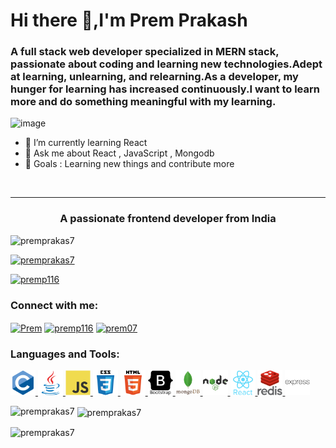 <h1>Hi there 👋,I'm Prem Prakash</h1>

<h3>A full stack web developer specialized in MERN stack, passionate about coding and learning new technologies.Adept at learning, unlearning, and relearning.As a developer, my hunger for learning has increased continuously.I want to learn more and do something meaningful with my learning.</h3>
 
   ![image](https://img.freepik.com/free-vector/programmer-hacker-bedroom-with-computer_107791-2872.jpg?size=626&ext=jpg&ga=GA1.2.1382233244.1650354116)
- 🌱 I’m currently learning React
- 💬 Ask me about React , JavaScript , Mongodb 
- 🥅 Goals : Learning new things and contribute more

<br/>

<hr/>
<h3 align="center">A passionate frontend developer from India</h3>

<p align="left"> <img src="https://komarev.com/ghpvc/?username=premprakas7&label=Profile%20views&color=0e75b6&style=flat" alt="premprakas7" /> </p>

<p align="left"> <a href="https://github.com/ryo-ma/github-profile-trophy"><img src="https://github-profile-trophy.vercel.app/?username=premprakas7" alt="premprakas7" /></a> </p>

<p align="left"> <a href="https://twitter.com/premp116" target="blank"><img src="https://img.shields.io/twitter/follow/premp116?logo=twitter&style=for-the-badge" alt="premp116" /></a> </p>

<h3 align="left">Connect with me:</h3>
<p align="left">
 <a href="mailto:prakshprem494@gmail.com" target="blank"><img align="center" src="https://img.icons8.com/fluency/40/000000/gmail-new.png"/  alt="Prem" height="40" width="40" ></a>
<a href="https://twitter.com/premp116" target="blank"><img align="center" src="https://raw.githubusercontent.com/rahuldkjain/github-profile-readme-generator/master/src/images/icons/Social/twitter.svg" alt="premp116" height="30" width="40" /></a>
<a href="https://linkedin.com/in/prem07" target="blank"><img align="center" src="https://raw.githubusercontent.com/rahuldkjain/github-profile-readme-generator/master/src/images/icons/Social/linked-in-alt.svg" alt="prem07" height="30" width="40" /></a>
</p>

<h3 align="left">Languages and Tools:</h3>
<p align="left"> <a href="https://www.cprogramming.com/" target="_blank" rel="noreferrer"> <img src="https://raw.githubusercontent.com/devicons/devicon/master/icons/c/c-original.svg" alt="c" width="40" height="40"/> </a> <a href="https://www.java.com" target="_blank" rel="noreferrer"> <img src="https://raw.githubusercontent.com/devicons/devicon/master/icons/java/java-original.svg" alt="java" width="40" height="40"/> </a> <a href="https://developer.mozilla.org/en-US/docs/Web/JavaScript" target="_blank" rel="noreferrer"> <img src="https://raw.githubusercontent.com/devicons/devicon/master/icons/javascript/javascript-original.svg" alt="javascript" width="40" height="40"/> </a> 
 <a href="https://www.w3schools.com/css/" target="_blank" rel="noreferrer"> <img src="https://raw.githubusercontent.com/devicons/devicon/master/icons/css3/css3-original-wordmark.svg" alt="css3" width="40" height="40"/> </a> <a href="https://www.w3.org/html/" target="_blank" rel="noreferrer"> <img src="https://raw.githubusercontent.com/devicons/devicon/master/icons/html5/html5-original-wordmark.svg" alt="html5" width="40" height="40"/> </a> <a href="https://getbootstrap.com" target="_blank" rel="noreferrer"> <img src="https://raw.githubusercontent.com/devicons/devicon/master/icons/bootstrap/bootstrap-plain-wordmark.svg" alt="bootstrap" width="40" height="40"/> </a><a href="https://www.mongodb.com/" target="_blank" rel="noreferrer"> <img src="https://raw.githubusercontent.com/devicons/devicon/master/icons/mongodb/mongodb-original-wordmark.svg" alt="mongodb" width="40" height="40"/> </a> <a href="https://nodejs.org" target="_blank" rel="noreferrer"> <img src="https://raw.githubusercontent.com/devicons/devicon/master/icons/nodejs/nodejs-original-wordmark.svg" alt="nodejs" width="40" height="40"/> </a> <a href="https://reactjs.org/" target="_blank" rel="noreferrer"> <img src="https://raw.githubusercontent.com/devicons/devicon/master/icons/react/react-original-wordmark.svg" alt="react" width="40" height="40"/> </a> <a href="https://redis.io" target="_blank" rel="noreferrer"> <img src="https://raw.githubusercontent.com/devicons/devicon/master/icons/redis/redis-original-wordmark.svg" alt="redis" width="40" height="40"/> </a>
 <a href="https://expressjs.com" target="_blank" rel="noreferrer"> <img background="white" src="https://raw.githubusercontent.com/devicons/devicon/master/icons/express/express-original-wordmark.svg" alt="express" width="40" height="40"/> </a></p> </p>

<p><img align="left" src="https://github-readme-stats.vercel.app/api/top-langs?username=premprakas7&show_icons=true&locale=en&layout=compact" alt="premprakas7" /></p>

<p>&nbsp;<img align="center" src="https://github-readme-stats.vercel.app/api?username=premprakas7&show_icons=true&locale=en" alt="premprakas7" /></p>

<p><img align="center" src="https://github-readme-streak-stats.herokuapp.com/?user=premprakas7&" alt="premprakas7" /></p>
